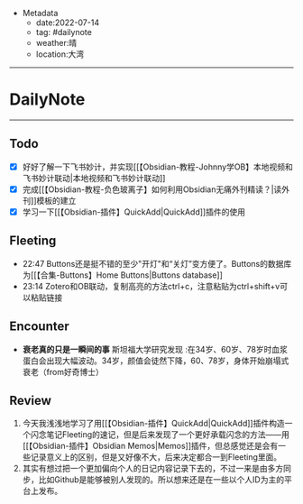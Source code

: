 * Metadata
	* date:2022-07-14
	* tag: #dailynote 
	* weather:晴
	* location:大湾
--- 
# DailyNote
--- 
## Todo
- [x] 好好了解一下飞书妙计，并实现[[【Obsidian-教程-Johnny学OB】本地视频和飞书妙计联动|本地视频和飞书妙计联动]]
- [x] 完成[[【Obsidian-教程-负色玻离子】如何利用Obsidian无痛外刊精读？|读外刊]]模板的建立
- [x] 学习一下[[【Obsidian-插件】QuickAdd|QuickAdd]]插件的使用

## Fleeting
- 22:47 Buttons还是挺不错的至少"开灯"和“关灯”变方便了。Buttons的数据库为[[【合集-Buttons】Home Buttons|Buttons database]]
- 23:14 Zotero和OB联动，复制高亮的方法ctrl+c，注意粘贴为ctrl+shift+v可以粘贴链接

## Encounter
* **衰老真的只是一瞬间的事**  斯坦福大学研究发现 :在34岁、60岁、78岁时血浆蛋白会出现大幅波动。34岁，颜值会徒然下降，60、78岁，身体开始崩塌式衰老（from好奇博士）

## Review
1. 今天我浅浅地学习了用[[【Obsidian-插件】QuickAdd|QuickAdd]]插件构造一个闪念笔记Fleeting的速记，但是后来发现了一个更好承载闪念的方法——用[[【Obsidian-插件】Obsidian Memos|Memos]]插件，但总感觉还是会有一些记录意义上的区别，但是又好像不大，后来决定都合一到Fleeting里面。
2. 其实有想过把一个更加偏向个人的日记内容记录下去的，不过一来是由多方同步，比如Github是能够被别人发现的。所以想来还是在一些以个人ID为主的平台上发布。

